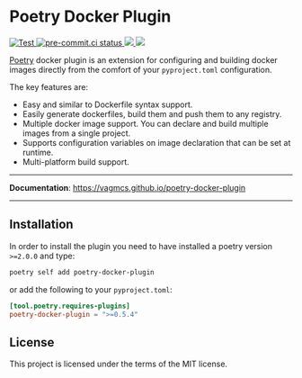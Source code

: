 # Poetry Docker Plugin

<a href="https://github.com/vagmcs/poetry-docker-plugin/actions/workflows/tester.yml" target="_blank">
    <img src="https://github.com/vagmcs/poetry-docker-plugin/actions/workflows/tester.yml/badge.svg?event=push&branch=main" alt="Test">
</a>
<a href="https://results.pre-commit.ci/latest/github/vagmcs/poetry-docker-plugin/main" target="_blank">
    <img src="https://results.pre-commit.ci/badge/github/vagmcs/poetry-docker-plugin/main.svg" alt="pre-commit.ci status">
</a>
<a href="https://pypi.org/project/poetry-docker-plugin" target="_blank">
    <img src="https://img.shields.io/pypi/v/poetry-docker-plugin?color=gree&label=pypi%20package">
</a>
<a href="https://pypi.org/project/poetry-docker-plugin" target="_blank">
    <img src="https://img.shields.io/pypi/pyversions/poetry-docker-plugin?color=gree">
</a>

[Poetry](https://python-poetry.org) docker plugin is an extension for configuring and building docker images directly from the comfort of your `pyproject.toml` configuration.

The key features are:

* Easy and similar to Dockerfile syntax support.
* Easily generate dockerfiles, build them and push them to any registry.
* Multiple docker image support. You can declare and build multiple images from a single project.
* Supports configuration variables on image declaration that can be set at runtime.
* Multi-platform build support.

---

**Documentation**: <a href="https://vagmcs.github.io/poetry-docker-plugin" target="_blank">https://vagmcs.github.io/poetry-docker-plugin </a>

---

## Installation

In order to install the plugin you need to have installed a poetry version `>=2.0.0` and type:

```bash
poetry self add poetry-docker-plugin
```

or add the following to your `pyproject.toml`:

```toml
[tool.poetry.requires-plugins]
poetry-docker-plugin = ">=0.5.4"
```

## License

This project is licensed under the terms of the MIT license.

